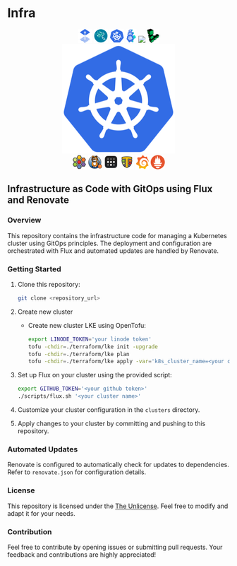 # Infra

<p align="center">
  <a href="http://fluxcd.io" target="_blank"><img src="./resources/flux.png" height="32px"></a>
  <a href="https://www.mend.io/renovate/" target="_blank"><img src="./resources/renovate.png" height="32px"></a>
  <a href="http://kured.dev" target="_blank"><img src="./resources/kured.png" height="32px"></a>
  <a href="https://cluster-api.sigs.k8s.io" target="_blank"><img src="./resources/capi.svg" height="32px"></a>
  <a href="http://k3s.io" target="_blank"><img src="./resources/k3s.png" height="32px"></a>
  <a href="https://linode.com" target="_blank"><img src="./resources/linode.png" height="32px"></a>
  </br><img src="./resources/kubernetes.png" alt="Kubernetes" width="256px"/></br>
  <a href="http://cilium.io" target="_blank"><img src="./resources/cilium.png" height="32px"></a>
  <a href="https://www.tigera.io/project-calico/" target="_blank"><img src="./resources/calico.png" height="32px"></a>
  <a href="https://tailscale.com" target="_blank"><img src="./resources/tailscale.png" height="32px"></a>
  <a href="http://tetragon.io" target="_blank"><img src="./resources/tetragon.png" height="32px"></a>
  <a href="https://grafana.com/oss/grafana/" target="_blank"><img src="./resources/grafana.png" height="32px"></a>
  <a href="https://prometheus.io" target="_blank"><img src="./resources/prometheus.png" height="32px"></a>
</p>

## Infrastructure as Code with GitOps using Flux and Renovate

### Overview

This repository contains the infrastructure code for managing a Kubernetes cluster using GitOps principles. The deployment and configuration are orchestrated with Flux and automated updates are handled by Renovate.

### Getting Started

1. Clone this repository:

    ```bash
    git clone <repository_url>
    ```

3. Create new cluster
    * Create new cluster LKE using OpenTofu:

        ```bash
        export LINODE_TOKEN='your linode token'
        tofu -chdir=./terraform/lke init -upgrade
        tofu -chdir=./terraform/lke plan
        tofu -chdir=./terraform/lke apply -var='k8s_cluster_name=<your cluster name>'
        ```

4. Set up Flux on your cluster using the provided script:

    ```bash
    export GITHUB_TOKEN='<your github token>'
    ./scripts/flux.sh '<your cluster name>'
    ```

5. Customize your cluster configuration in the `clusters` directory.

6. Apply changes to your cluster by committing and pushing to this repository.

### Automated Updates

Renovate is configured to automatically check for updates to dependencies. Refer to `renovate.json` for configuration details.

### License

This repository is licensed under the [The Unlicense](LICENSE). Feel free to modify and adapt it for your needs.

### Contribution

Feel free to contribute by opening issues or submitting pull requests. Your feedback and contributions are highly appreciated!
